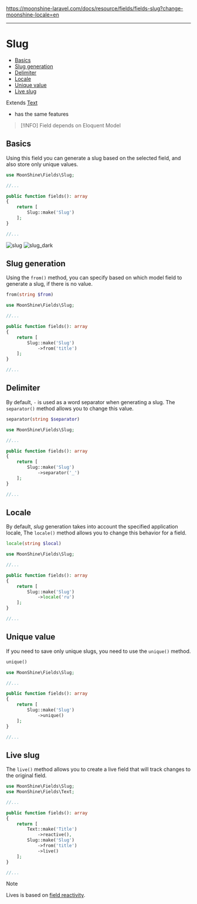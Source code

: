 https://moonshine-laravel.com/docs/resource/fields/fields-slug?change-moonshine-locale=en

------

# Slug 

- [Basics](#basics)  
- [Slug generation](#from)  
- [Delimiter](#separator)  
- [Locale](#locale)  
- [Unique value](#unique)  
- [Live slug](#live)  

Extends [Text](https://moonshine-laravel.com/docs/resource/fields/fields-text)
* has the same features

> [!INFO]
> Field depends on Eloquent Model

<a name="basics"></a>  
## Basics  

Using this field you can generate a slug based on the selected field, and also store only unique values.  

```php
use MoonShine\Fields\Slug;

//...

public function fields(): array
{
    return [
        Slug::make('Slug')
    ];
}

//...
```

![slug](https://moonshine-laravel.com/screenshots/slug.png)
![slug_dark](https://moonshine-laravel.com/screenshots/slug_dark.png)


<a name="from"></a>  
## Slug generation  

Using the `from()` method, you can specify based on which model field to generate a slug, if there is no value.  

```php
from(string $from)
```

```php
use MoonShine\Fields\Slug;

//...

public function fields(): array
{
    return [
        Slug::make('Slug')
            ->from('title')
    ];
}

//...
```

<a name="separator"></a>  
## Delimiter  

By default, `-` is used as a word separator when generating a slug. The `separator()` method allows you to change this value.  

```php
separator(string $separator)
```

```php
use MoonShine\Fields\Slug;

//...

public function fields(): array
{
    return [
        Slug::make('Slug')
            ->separator('_')
    ];
}

//...
```

<a name="locale"></a>  
## Locale  

By default, *slug* generation takes into account the specified application locale, The `locale()` method allows you to change this behavior for a field.  

```php
locale(string $local)
```

```php
use MoonShine\Fields\Slug;

//...

public function fields(): array
{
    return [
        Slug::make('Slug')
            ->locale('ru')
    ];
}

//...
```


<a name="unique"></a>  
## Unique value  

If you need to save only unique slugs, you need to use the `unique()` method.  

```php
unique()
```

```php
use MoonShine\Fields\Slug;

//...

public function fields(): array
{
    return [
        Slug::make('Slug')
            ->unique()
    ];
}

//...
```

<a name="live"></a>  
## Live slug  

The `live()` method allows you to create a live field that will track changes to the original field.  

```php
use MoonShine\Fields\Slug;
use MoonShine\Fields\Text;

//...

public function fields(): array
{
    return [
        Text::make('Title')
            ->reactive(),
        Slug::make('Slug')
            ->from('title')
            ->live()
    ];
}

//...
```

> [!NOTE]
> Lives is based on [field reactivity](https://moonshine-laravel.com/docs/resource/fields/fields-index#reactive).

